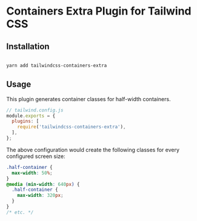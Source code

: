 # Containers Extra Plugin for Tailwind CSS

## Installation

```bash

yarn add tailwindcss-containers-extra
```

## Usage

This plugin generates container classes for half-width containers.

```js
// tailwind.config.js
module.exports = {
  plugins: [
    require('tailwindcss-containers-extra'),
  ],
};
```

The above configuration would create the following classes for every configured screen size:

```css
.half-container {
  max-width: 50%;
}
@media (min-width: 640px) {
  .half-container {
    max-width: 320px;
  }
}
/* etc. */
```
